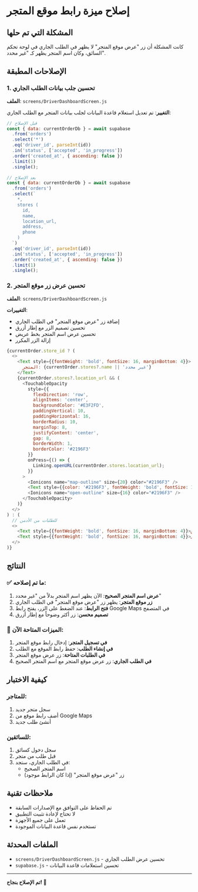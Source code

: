 # إصلاح ميزة رابط موقع المتجر

## المشكلة التي تم حلها

كانت المشكلة أن زر "عرض موقع المتجر" لا يظهر في الطلب الجاري في لوحة تحكم السائق، وكان اسم المتجر يظهر كـ "غير محدد".

## الإصلاحات المطبقة

### 1. تحسين جلب بيانات الطلب الجاري

**الملف**: `screens/DriverDashboardScreen.js`

**التغيير**: تم تعديل استعلام قاعدة البيانات لجلب بيانات المتجر مع الطلب الجاري:

```javascript
// قبل الإصلاح
const { data: currentOrderDb } = await supabase
  .from('orders')
  .select('*')
  .eq('driver_id', parseInt(id))
  .in('status', ['accepted', 'in_progress'])
  .order('created_at', { ascending: false })
  .limit(1)
  .single();

// بعد الإصلاح
const { data: currentOrderDb } = await supabase
  .from('orders')
  .select(`
    *,
    stores (
      id,
      name,
      location_url,
      address,
      phone
    )
  `)
  .eq('driver_id', parseInt(id))
  .in('status', ['accepted', 'in_progress'])
  .order('created_at', { ascending: false })
  .limit(1)
  .single();
```

### 2. تحسين عرض زر موقع المتجر

**الملف**: `screens/DriverDashboardScreen.js`

**التغييرات**:
- إضافة زر "عرض موقع المتجر" في الطلب الجاري
- تحسين تصميم الزر مع إطار أزرق
- تحسين عرض اسم المتجر بخط عريض
- إزالة الزر المكرر

```javascript
{currentOrder.store_id ? (
  <>
    <Text style={{fontWeight: 'bold', fontSize: 16, marginBottom: 4}}>
      المتجر: {currentOrder.stores?.name || 'غير محدد'}
    </Text>
    {currentOrder.stores?.location_url && (
      <TouchableOpacity 
        style={{
          flexDirection: 'row',
          alignItems: 'center',
          backgroundColor: '#E3F2FD',
          paddingVertical: 10,
          paddingHorizontal: 16,
          borderRadius: 10,
          marginTop: 8,
          justifyContent: 'center',
          gap: 8,
          borderWidth: 1,
          borderColor: '#2196F3'
        }}
        onPress={() => {
          Linking.openURL(currentOrder.stores.location_url);
        }}
      >
        <Ionicons name="map-outline" size={20} color="#2196F3" />
        <Text style={{color: '#2196F3', fontWeight: 'bold', fontSize: 14}}>عرض موقع المتجر</Text>
        <Ionicons name="open-outline" size={16} color="#2196F3" />
      </TouchableOpacity>
    )}
  </>
) : (
  // للطلبات من الأدمن
  <>
    <Text style={{fontWeight: 'bold', fontSize: 16, marginBottom: 4}}>من: {currentOrder.pickup_address || 'غير محدد'}</Text>
    <Text style={{fontWeight: 'bold', fontSize: 16, marginBottom: 4}}>إلى: {currentOrder.delivery_address || 'غير محدد'}</Text>
  </>
)}
```

## النتائج

### ✅ **ما تم إصلاحه:**

1. **عرض اسم المتجر الصحيح**: الآن يظهر اسم المتجر بدلاً من "غير محدد"
2. **زر موقع المتجر**: يظهر زر "عرض موقع المتجر" في الطلب الجاري
3. **فتح الرابط**: عند الضغط على الزر، يفتح رابط Google Maps في المتصفح
4. **تصميم محسن**: زر أكثر وضوحاً مع إطار أزرق

### 🎯 **الميزات المتاحة الآن:**

1. **في تسجيل المتجر**: إدخال رابط موقع المتجر
2. **في إنشاء الطلب**: حفظ رابط الموقع مع الطلب
3. **في الطلبات المتاحة**: زر عرض موقع المتجر
4. **في الطلب الجاري**: زر عرض موقع المتجر مع اسم المتجر الصحيح

## كيفية الاختبار

### للمتاجر:
1. سجل متجر جديد
2. أضف رابط موقع من Google Maps
3. أنشئ طلب جديد

### للسائقين:
1. سجل دخول كسائق
2. قبل طلب من متجر
3. في الطلب الجاري، ستجد:
   - اسم المتجر الصحيح
   - زر "عرض موقع المتجر" (إذا كان الرابط موجود)

## ملاحظات تقنية

- تم الحفاظ على التوافق مع الإصدارات السابقة
- لا تحتاج لإعادة تثبيت التطبيق
- تعمل على جميع الأجهزة
- تستخدم نفس قاعدة البيانات الموجودة

## الملفات المحدثة

- `screens/DriverDashboardScreen.js` - تحسين عرض الطلب الجاري
- `supabase.js` - تحسين استعلامات قاعدة البيانات

---

**تم الإصلاح بنجاح! 🎉** 